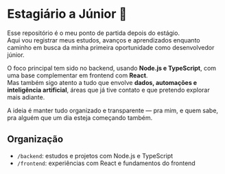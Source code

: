 # Estagiário a Júnior 🚀

Esse repositório é o meu ponto de partida depois do estágio.  
Aqui vou registrar meus estudos, avanços e aprendizados enquanto caminho em busca da minha primeira oportunidade como desenvolvedor júnior.

O foco principal tem sido no backend, usando **Node.js e TypeScript**, com uma base complementar em frontend com **React**.  
Mas também sigo atento a tudo que envolve **dados, automações e inteligência artificial**, áreas que já tive contato e que pretendo explorar mais adiante.

A ideia é manter tudo organizado e transparente — pra mim, e quem sabe, pra alguém que um dia esteja começando também.

## Organização

- `/backend`: estudos e projetos com Node.js e TypeScript
- `/frontend`: experiências com React e fundamentos do frontend
